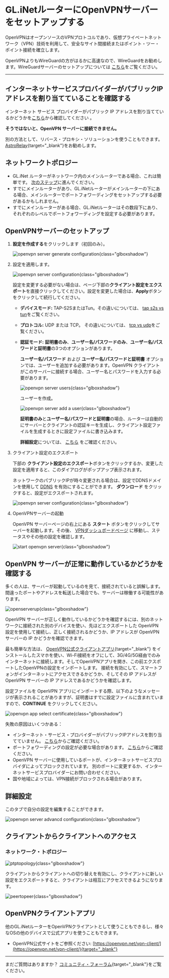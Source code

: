 # GL.iNetルーターにOpenVPNサーバーをセットアップする

OpenVPNはオープンソースのVPNプロトコルであり、仮想プライベートネットワーク（VPN）技術を利用して、安全なサイト間接続またはポイント・ツー・ポイント接続を確立します。

OpenVPNよりもWireGuardの方がはるかに高速なので、WireGuardをお勧めします。WireGuardサーバーのセットアップについては [こちら](wireguard_server.md)をご覧ください。

---

## インターネットサービスプロバイダーがパブリックIPアドレスを割り当てていることを確認する

インターネット サービス プロバイダーがパブリック IP アドレスを割り当てているかどうかを[こちら](../tutorials/how_to_check_if_isp_assigns_you_a_public_ip_address.md)から確認してください 。

**そうではないと、OpenVPN サーバーに接続できません。**

別の方法として、リバース・プロキシ・ソリューションを使うこともできます。 [AstroRelay](https://www.astrorelay.com/){target="_blank"}をお勧めします。

## ネットワークトポロジー

* GL.iNet ルーターがネットワーク内のメインルーターである場合、これは簡単です。 [次のステップ](#setup-openvpn-server)に進んでください。
* すでにメインルーターがあり、GL.iNetルーターがメインルーターの下にある場合、メインルーターでポートフォワーディングをセットアップする必要があるかもしれません。
* すでにメインルーターがある場合、GL.iNetルーターはその数段下にあり、それぞれのレベルでポートフォワーディングを設定する必要があります。

## OpenVPNサーバーのセットアップ

1. **設定を作成する**をクリックします（初回のみ）。

    ![openvpn server generate configuration](https://static.gl-inet.com/docs/router/en/4/tutorials/openvpn_server/openvpn_server_generate_config.png){class="glboxshadow"}

2. 設定を適用します。

    ![openvpn server configuration](https://static.gl-inet.com/docs/router/en/4/tutorials/openvpn_server/openvpn_server_configuration.png){class="glboxshadow"}

    設定を変更する必要がない場合は、ページ下部の**クライアント設定をエクスポート**を直接クリックしてください。設定を変更した場合は、**Apply**ボタンをクリックして続行してください。

    * **デバイスモード:** TAP-S2SまたはTun。その違いについては、 [tap s2s vs tun](../tutorials/tap_s2s_vs_tun.md)をご覧ください。

    * **プロトコル:** UDP または TCP。 その違いについては、 [tcp vs udp](../faq/openvpn_tcp_udp.md)をご覧ください。

    * **認証モード:** **証明書のみ**、**ユーザー名/パスワードのみ**、**ユーザー名/パスワードと証明書**の3つのオプションがあります。
    
        **ユーザー名/パスワード** および **ユーザー名/パスワードと証明書** オプションでは、ユーザーを追加する必要があります。OpenVPN クライアントがこのサーバーに接続する場合、ユーザー名とパスワードを入力する必要があります。

        ![openvpn server users](https://static.gl-inet.com/docs/router/en/4/tutorials/openvpn_server/openvpn_server_users.png){class="glboxshadow"}

       ユーザーを作成。

        ![openvpn server add a user](https://static.gl-inet.com/docs/router/en/4/tutorials/openvpn_server/openvpn_server_add_a_user.png){class="glboxshadow"}

        **証明書のみ**と**ユーザー名/パスワードと証明書**の場合、ルーターは自動的にサーバーとクライアントの認証キーを生成し、クライアント設定ファイルを生成するときに設定ファイルに書き込みます。

        **詳細設定**については、 [こちら](#advanced-configuration) をご確認ください。

3. クライアント設定のエクスポート

    下部の **クライアント設定のエクスポート**ボタンをクリックするか、変更した設定を適用すると、このダイアログがポップアップ表示されます。

    ネットワークのパブリックIPが時々変更される場合は、設定でDDNSドメインを使用して [DDNS](ddns.md) を有効にすることができます。 **ダウンロード** をクリックすると、設定がエクスポートされます。

    ![openvpn server configuration](https://static.gl-inet.com/docs/router/en/4/tutorials/openvpn_server/openvpn_server_export_client_configuration.png){class="glboxshadow"}

4. OpenVPNサーバーの起動

    OpenVPN サーバーページの右上にある **スタート** ボタンをクリックしてサーバーを起動します。その後、 [VPNダッシュボードページ](vpn_dashboard.md#vpn-server) に移動し、ステータスやその他の設定を確認します。

    ![start openvpn server](https://static.gl-inet.com/docs/router/en/4/tutorials/openvpn_server/start_openvpn_server.png){class="glboxshadow"}

## OpenVPN サーバーが正常に動作しているかどうかを確認する

多くの人は、サーバーが起動しているのを見て、接続されていると誤解します。 間違ったポートやアドレスを転送した場合でも、サーバーは稼働する可能性があります。

![openserverup](https://static.gl-inet.com/docs/router/en/4/tutorials/openvpn_server/openserverup.jpg){class="glboxshadow"}

OpenVPN サーバーが正しく動作しているかどうかを確認するには、別のネットワークに接続された別のデバイスを使い、先ほどエクスポートした OpenVPN 設定を使用して接続し、正しく接続されるかどうか、IP アドレスが OpenVPN サーバーの IP かどうかを確認できます。

最も簡単な方法は、 [OpenVPN公式クライアントアプリ](https://openvpn.net/vpn-client/){target="_blank"} をインストールしたスマホを使い、Wi-Fi接続をオフにして、3G/4G/5G経由でのみインターネットに接続します。そしてOpenVPNアプリを開き、この前エクスポートしたOpenVPNの設定をインポートします。 接続を有効にして、スマートフォンがインターネットにアクセスできるかどうか、そしてその IP アドレスが OpenVPN サーバーの IP アドレスであるかどうかを確認します。

設定ファイルを OpenVPN アプリにインポートする際、以下のようなメッセージが表示されることがありますが、証明書はすでに設定ファイルに含まれていますので、**CONTINUE** をクリックしてください。

![openvpn app select certificate](https://static.gl-inet.com/docs/router/en/4/tutorials/openvpn_server/select_certificate.png){class="glboxshadow"}

失敗の原因はいくつかある：

* インターネット・サービス・プロバイダーがパブリックIPアドレスを割り当てていません。 [ こちら](#make-sure-internet-service-provider-assigns-you-a-public-ip-address)からご確認ください。
* ポートフォワーディングの設定が必要な場合があります。 [こちら](#network-topology)からご確認ください。
* OpenVPN サーバーに使用しているポートが、インターネットサービスプロバイダによってブロックされています。 別のポートに変更するか、インターネットサービスプロバイダーにお問い合わせください。
* 国や地域によっては、VPN接続がブロックされる場合があります。

## 詳細設定

このタブで自分の設定を編集することができます。

![openvpn server advancd configuration](https://static.gl-inet.com/docs/router/en/4/tutorials/openvpn_server/openvpn_server_advanced_configuration.png){class="glboxshadow"}

## クライアントからクライアントへのアクセス

### ネットワーク・トポロジー

![ptptopology](https://static.gl-inet.com/docs/router/en/4/tutorials/openvpn_server/ptptopology.jpg){class="glboxshadow"}

クライアントからクライアントへの切り替えを有効にし、クライアントに新しい設定をエクスポートすると、クライアントは相互にアクセスできるようになります。

![peertopeer](https://static.gl-inet.com/docs/router/en/4/tutorials/openvpn_server/peertopeer.jpg){class="glboxshadow"}

## OpenVPNクライアントアプリ

他のGL.iNetルーターをOpenVPNクライアントとして使うこともできるし、様々なOSの他のデバイスで公式アプリを使うこともできます。

- OpenVPN公式サイトをご参照ください: [https://openvpn.net/vpn-client/](https://openvpn.net/vpn-client/){target="_blank"}

---

まだご質問はありますか？ [コミュニティ・フォーラム](https://forum.gl-inet.com){target="_blank"}をご覧ください。
